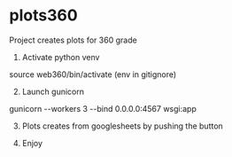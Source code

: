 # plots360
Project creates plots for 360 grade

1. Activate python venv

source web360/bin/activate (env in gitignore)

2. Launch gunicorn

gunicorn --workers 3 --bind 0.0.0.0:4567 wsgi:app

3. Plots creates from googlesheets by pushing the button

4. Enjoy
